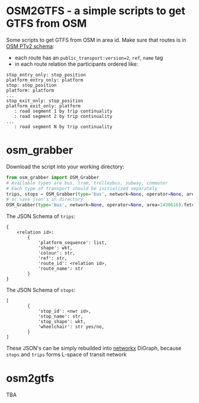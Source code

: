 # OSM2GTFS - a simple scripts to get GTFS from OSM

Some scripts to get GTFS from OSM in area id. Make sure that routes is in [OSM PTv2 schema](https://wiki.openstreetmap.org/wiki/Public_transport):

- each route has an `public_transport:version=2`, `ref`, `name`  tag
- in each route relation the participants ordered like:
```
stop_entry_only: stop_position
platform_entry_only: platform
stop: stop_position
platform: platform
...
stop_exit_only: stop_position
platform_exit_only: platform
   : road segment 1 by trip continuality
   : road segment 2 by trip continuality
...
   : road segment N by trip continuality
```
# osm_grabber
Download the script into your working directory:
```python
from osm_grabber import OSM_Grabber
# Available types are bus, tram, trolleybus, subway, commuter 
# Each type of transport should be initialized separately 
trips, stops = OSM_Grabber(type='bus', network=None, operator=None, area=1430616).fetch()
# or save json's in directory
OSM_Grabber(type='bus', network=None, operator=None, area=1430616).fetch(out_dir='kja')
```

The JSON Schema of `trips`:
```
{
    <relation id>: 
        {
            'platform_sequence': list, 
            'shape': wkt, 
            'colour': str, 
            'ref': str, 
            'route_id': <relation id>,
            'route_name': str
        }
}
```

The JSON Schema of `stops`:
```
[
        {
            'stop_id': <nwr id>, 
            'stop_name': str, 
            'stop_shape': wkt, 
            'wheelchair': str yes/no, 
        }
]

```
These JSON's can be simply rebuilded into [networkx](https://github.com/networkx/networkx) DiGraph, because `stops` and `trips` forms L-space of transit network 
# osm2gtfs

TBA